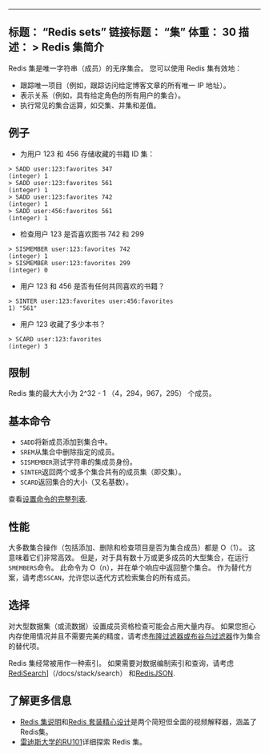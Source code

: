 ***

## 标题： “Redis sets”&#xA;链接标题： “集”&#xA;体重： 30&#xA;描述： >&#xA;Redis 集简介

Redis 集是唯一字符串（成员）的无序集合。
您可以使用 Redis 集有效地：

*   跟踪唯一项目（例如，跟踪访问给定博客文章的所有唯一 IP 地址）。
*   表示关系（例如，具有给定角色的所有用户的集合）。
*   执行常见的集合运算，如交集、并集和差值。

## 例子

*   为用户 123 和 456 存储收藏的书籍 ID 集：

<!---->

    > SADD user:123:favorites 347
    (integer) 1
    > SADD user:123:favorites 561
    (integer) 1
    > SADD user:123:favorites 742
    (integer) 1
    > SADD user:456:favorites 561
    (integer) 1

*   检查用户 123 是否喜欢图书 742 和 299

<!---->

    > SISMEMBER user:123:favorites 742
    (integer) 1
    > SISMEMBER user:123:favorites 299
    (integer) 0

*   用户 123 和 456 是否有任何共同喜欢的书籍？

<!---->

    > SINTER user:123:favorites user:456:favorites
    1) "561"

*   用户 123 收藏了多少本书？

<!---->

    > SCARD user:123:favorites
    (integer) 3

## 限制

Redis 集的最大大小为 2^32 - 1 （4，294，967，295） 个成员。

## 基本命令

*   `SADD`将新成员添加到集合中。
*   `SREM`从集合中删除指定的成员。
*   `SISMEMBER`测试字符串的集成员身份。
*   `SINTER`返回两个或多个集合共有的成员集（即交集）。
*   `SCARD`返回集合的大小（又名基数）。

查看[设置命令的完整列表](https://redis.io/commands/?group=set).

## 性能

大多数集合操作（包括添加、删除和检查项目是否为集合成员）都是 O（1）。
这意味着它们非常高效。
但是，对于具有数十万或更多成员的大型集合，在运行`SMEMBERS`命令。
此命令为 O（n），并在单个响应中返回整个集合。
作为替代方案，请考虑`SSCAN`，允许您以迭代方式检索集合的所有成员。

## 选择

对大型数据集（或流数据）设置成员资格检查可能会占用大量内存。
如果您担心内存使用情况并且不需要完美的精度，请考虑[布隆过滤器或布谷鸟过滤器](/docs/stack/bloom)作为集合的替代项。

Redis 集经常被用作一种索引。
如果需要对数据编制索引和查询，请考虑[RediSearch](/docs/stack/search)]（/docs/stack/search） 和[RedisJSON](/docs/stack/json).

## 了解更多信息

*   [Redis 集说明](https://www.youtube.com/watch?v=PKdCppSNTGQ)和[Redis 套装精心设计](https://www.youtube.com/watch?v=aRw5ME\_5kMY)是两个简短但全面的视频解释器，涵盖了Redis集。
*   [雷迪斯大学的RU101](https://university.redis.com/courses/ru101/)详细探索 Redis 集。
